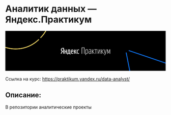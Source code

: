 # Аналитик данных — Яндекс.Практикум
[![Аналитик данных — Яндекс.Практикум](/logo.jpg)](https://praktikum.yandex.ru/data-analyst/)

Ссылка на курс: https://praktikum.yandex.ru/data-analyst/


## Описание:
В репозитории аналитические проекты
